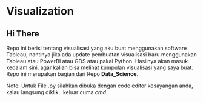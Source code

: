 # Visualization

## Hi There

Repo ini berisi tentang visualisasi yang aku buat menggunakan software Tableau, nantinya jika ada update pembuatan visualisasi baru menggunakan Tableau atau PowerBI atau GDS atau pakai Python. Hasilnya akan masuk kedalam sini, agar kalian bisa melihat kumpulan visualisasi yang saya buat. Repo ini merupakan bagian dari Repo **Data_Science**.

Note: Untuk File .py silahkan dibuka dengan code editor kesayangan anda, kalau langsung diklik.. keluar cuma *cmd*.